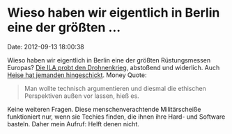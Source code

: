 Wieso haben wir eigentlich in Berlin eine der größten \...
==========================================================

Date: 2012-09-13 18:00:38

Wieso haben wir eigentlich in Berlin eine der größten Rüstungsmessen
Europas? [Die ILA probt den
Drohnenkrieg](http://www.berliner-zeitung.de/berlin/internationale-luft--und-raumfahrtausstellung-luftkrieg-in-schoenefeld,10809148,17236890.html),
abstoßend und widerlich. Auch [Heise hat jemanden
hingeschickt](http://www.heise.de/-1705844). Money Quote:

> Man wollte technisch argumentieren und diesmal die ethischen
> Perspektiven außen vor lassen, hieß es.

Keine weiteren Fragen. Diese menschenverachtende Militärscheiße
funktioniert nur, wenn sie Techies finden, die ihnen ihre Hard- und
Software basteln. Daher mein Aufruf: Helft denen nicht.
